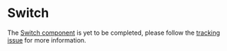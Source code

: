 # Switch

The [Switch component](http://material.io/go/design-switches) is yet to be completed, please follow the [tracking issue](https://github.com/material-components/material-components-ios/issues/3554) for more information.


